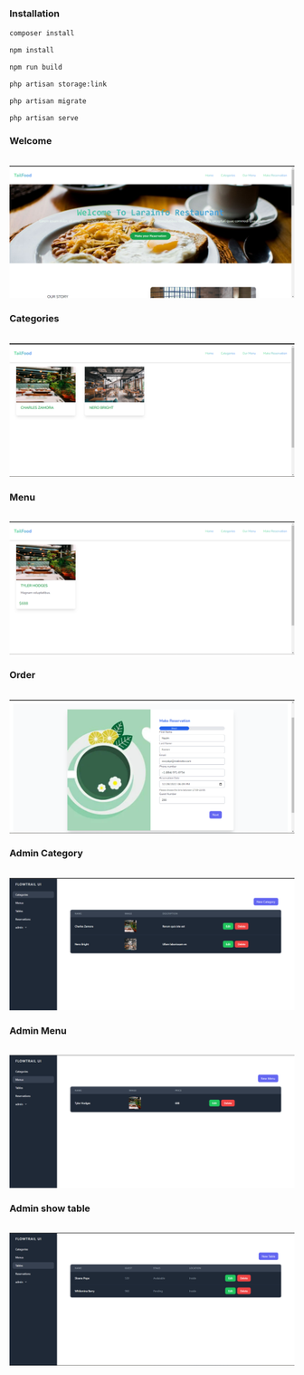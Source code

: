 ### Installation

```
composer install
```
```
npm install
```
```
npm run build
```
```
php artisan storage:link
```
```
php artisan migrate
```
```
php artisan serve
```

### Welcome
<br />
<img src="restaurant-images/welcome.png">

### Categories
<br />
<img src="restaurant-images/category.png">

### Menu
<br />
<img src="restaurant-images/menu.png">

### Order
<br />
<img src="restaurant-images/reservation.png">

### Admin Category
<br />
<img src="restaurant-images/admin_category.png">

### Admin Menu
<br />
<img src="restaurant-images/admin_menu.png">

### Admin show table
<br />
<img src="restaurant-images/admin_table.png">
